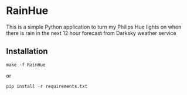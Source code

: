 # RainHue
This is a simple Python application to turn my Philips Hue lights on when there is rain in the next 12 hour forecast from Darksky weather service

## Installation

```
make -f RainHue
```
or
```
pip install -r requirements.txt
```
